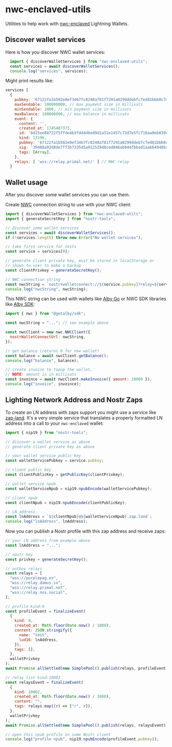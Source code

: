 # nwc-enclaved-utils

Utilities to help work with [nwc-enclaved](https://github.com/nostrband/nwc-enclaved/) Lightning Wallets.

## Discover wallet services

Here is how you discover NWC wallet services:

```js
  import { discoverWalletServices } from "nwc-enclaved-utils";
  const services = await discoverWalletServices();
  console.log("services", services);
```

Might print results like:

```js
services [
  {
    pubkey: '67122fa1b502e0ef3467fc8248af81f7291a0299ddebfcfed81bbb0c745f005c', // NWC servicePubkey
    maxSendable: 100000000, // max payment size in millisats
    minSendable: 1000, // min payment size in millisats
    maxBalance: 100000000, // max balance in millisats
    event: {
      content: '',
      created_at: 1745487373,
      id: '8415ee88722f5ffde4b3fdd4d6ed9d1a31e1457c73d7e5fc716aa0eb839c2e58',
      kind: 13196,
      pubkey: '67122fa1b502e0ef3467fc8248af81f7291a0299ddebfcfed81bbb0c745f005c',
      sig: '39488a92d8de7ff3b7335d5a91252948ced846ab044fbbad1aab64948bc9581876085f2fdaac68fe5cc52688bbaf5c75c4d77d6326774a4462648479717166be',
      tags: [Array],
    },
    relays: [ 'wss://relay.primal.net/' ] // NWC relay
  }
```

## Wallet usage

After you discover some wallet services you can use them.

Create [NWC](https://github.com/nostr-protocol/nips/blob/master/47.md) connection string to use with your NWC client:

```js
import { discoverWalletServices } from "nwc-enclaved-utils";
import { generateSecretKey } from "nostr-tools";

// discover some wallet services
const services = await discoverWalletServices();
if (!services.length) throw new Error("No wallet services");

// take first service for tests
const service = services[0];

// generate client private key, must be stored in localStorage or
// shown to user to make a backup
const clientPrivkey = generateSecretKey();

// NWC connection string
const nwcString = `nostr+walletconnect://${service.pubkey}?relay=${service.relays[0]}&secret=${bytesToHex(clientPrivkey)}`; 
console.log("nwcString", nwcString);

```

This NWC string can be used with wallets like [Alby Go](https://albygo.com/) or NWC SDK libraries like [Alby SDK](https://github.com/getAlby/js-sdk/blob/master/docs/nwc.md):

```js
import { nwc } from "@getalby/sdk";

const nwcString = "..."; // see example above 

const nwcClient = new nwc.NWCClient({
  nostrWalletConnectUrl: nwcString,
});

// get balance (returns 0 for new wallet)
const balance = await nwcClient.getBalance();
console.log("balance", balance);

// create invoice to topup the wallet,
// NOTE: amount is in millisats
const invoince = await nwcClient.makeInvoice({ amount: 10000 });
console.log("invoice", invoince);

```

## Lighting Network Address and Nostr Zaps

To create an LN address with zaps support you might use a service like [zap-land](https://github.com/nostrband/zap-land). It's 
a very simple service that translates a properly formatted LN address into a call to your `nwc-enclaved` wallet:

```js
import { nip19 } from "nostr-tools";

// discover a wallet service as above
// generate client private key as above

// your wallet service public key
const walletServicePubkey = service.pubkey;

// client public key
const clientPublicKey = getPublicKey(clientPrivkey);

// wallet service npub
const walletServiceNpub = nip19.npubEncode(walletServicePubkey);

// client npub
const clientNpub = nip19.npubEncode(clientPublicKey);

// LN address
const lnAddress = `${clientNpub}@${walletServiceNpub}.zap.land`;
console.log("lnAddress", lnAddress);

```

Now you can publish a Nostr profile with this zap address and receive zaps:

```js
// your LN address from example above
const lnAddress = "...";

// nostr key
const privkey = generateSecretKey();

// outbox relays
const relays = [
  "wss://purplepag.es",
  "wss://relay.damus.io",
  "wss://relay.primal.net",
  "wss://relay.nos.social",
];

// profile kind:0
const profileEvent = finalizeEvent(
  {
    kind: 0,
    created_at: Math.floor(Date.now() / 1000),
    content: JSON.stringify({
      name: "test",
      lud16: lnAddress,
    }),
    tags: [],
  },
  walletPrivkey
);
await Promise.allSettled(new SimplePool().publish(relays, profileEvent));

// relay list kind:10002
const relaysEvent = finalizeEvent(
  {
    kind: 10002,
    created_at: Math.floor(Date.now() / 1000),
    content: "",
    tags: relays.map((r) => ["r", r]),
  },
  walletPrivkey
);
await Promise.allSettled(new SimplePool().publish(relays, relaysEvent));

// open this npub profile in some Nostr client
console.log("profile npub", nip19.npubEncode(profileEvent.pubkey));

```